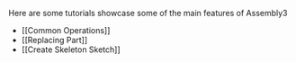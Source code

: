 Here are some tutorials showcase some of the main features of Assembly3

* [[Common Operations]]
* [[Replacing Part]]
* [[Create Skeleton Sketch]]

